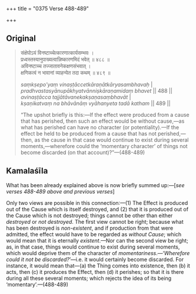 +++
title = "0375 Verse 488-489"

+++
## Original 
>
> संक्षेपोऽयं विनष्टाच्चेत्कारणात्कार्यसम्भवः ।  
> प्रध्वस्तस्यानुपाख्यत्वान्निष्कारणमिदं भवेत् ॥ ४८८ ॥  
> अविनष्टाच्च तज्जातावनेकक्षणसंभवात् ।  
> क्षणिकत्वं न भावानां व्याहन्येत तदा कथम् ॥ ४८९ ॥ 
>
> *saṃkṣepo'yaṃ vinaṣṭāccetkāraṇātkāryasambhavaḥ* \|  
> *pradhvastasyānupākhyatvānniṣkāraṇamidaṃ bhavet* \|\| 488 \|\|  
> *avinaṣṭācca tajjātāvanekakṣaṇasaṃbhavāt* \|  
> *kṣaṇikatvaṃ na bhāvānāṃ vyāhanyeta tadā katham* \|\| 489 \|\| 
>
> “The upshot briefly is this:—If the effect were produced from a cause that has perished, then such an effect would be without cause,—as what has perished can have no character (or potentiality).—If the effect be held to be produced from a cause that has not perished,—then, as the cause in that case would continue to exist during several moments,—wherefore could the ‘momentary character’ of things not become discarded (on that account)?”—(488-489)



## Kamalaśīla

What has been already explained above is now briefly summed up:—[*see verses 488-489 above* *and previous verses*]

Only two views are possible in this connection:—(1) The Effect is produced out of the Cause which is itself destroyed, and (2) that it is produced out of the Cause which is not destroyed; things cannot be other than either *destroyed* or *not destroyed*. The first view cannot be right; because what has been destroyed is *non-existent*, and if production from that were admitted, the effect would have to be regarded as *without Cause*; which would mean that it is eternally *existent*.—Nor can the second view be right; as, in that case, things would continue to exist during several moments, which would deprive them of the character of *momentariness*.—‘*Wherefore could it not be discarded?*’—i.e. it would certainly become discarded. For instance, it would mean that—(a) the Thing comes into existence, then (b) it acts, then (c) it produces the Effect, then (d) it perishes; so that it is there during all these several moments; which rejects the idea of its being ‘momentary’.—(488-489)


